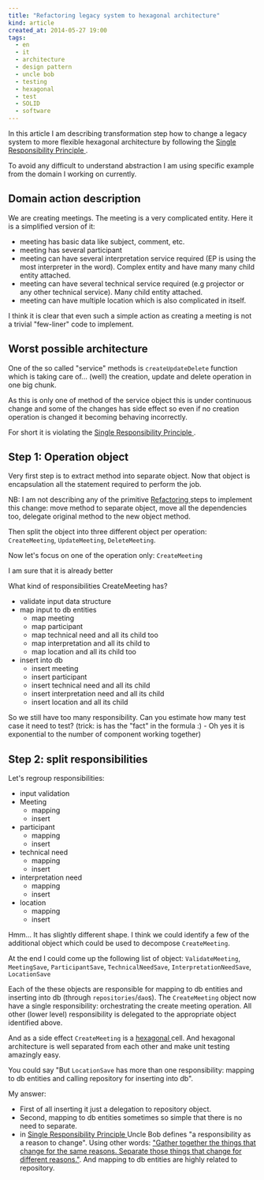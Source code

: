 ```yaml
---
title: "Refactoring legacy system to hexagonal architecture"
kind: article
created_at: 2014-05-27 19:00
tags:
  - en
  - it
  - architecture
  - design pattern
  - uncle bob
  - testing
  - hexagonal
  - test
  - SOLID
  - software
---
```


In this article I am describing transformation step how to change a legacy system to more flexible hexagonal architecture by following the [Single Responsibility Principle ](http://en.wikipedia.org/wiki/Single_responsibility_principle).

To avoid any difficult to understand abstraction I am using specific example from the domain I working on currently.

## Domain action description

We are creating meetings. The meeting is a very complicated entity. Here it is a simplified version of it:

- meeting has basic data like subject, comment, etc.
- meeting has several participant
- meeting can have several interpretation service required (EP is using the most interpreter in the word). Complex entity and have many many child entity attached.
- meeting can have several technical service required (e.g projector or any other technical service). Many child entity attached.
- meeting can have multiple location which is also complicated in itself.

I think it is clear that even such a simple action as creating a meeting is not a trivial "few-liner" code to implement.



Worst possible architecture
----------------------------

One of the so called "service" methods is `createUpdateDelete` function which is taking care of... (well) the creation, update and delete operation in one big chunk. 

As this is only one of method of the service object this is under continuous change and some of the changes has side effect so even if no creation operation is changed it becoming behaving incorrectly.

For short it is violating the [Single Responsibility Principle ](http://en.wikipedia.org/wiki/Single_responsibility_principle).

Step 1: Operation object
--------------------------

Very first step is to extract method into separate object. Now that object is encapsulation all the statement required to perform the job.

NB: I am not describing any of the primitive [Refactoring ](http://en.wikipedia.org/wiki/Refactoring) steps to implement this change: move method to separate object, move all the dependencies too, delegate original method to the new object method.

Then split the object into three different object per operation: `CreateMeeting`, `UpdateMeeting`, `DeleteMeeting`.

Now let's focus on one of the operation only: `CreateMeeting`

I am sure that it is already better 

What kind of responsibilities CreateMeeting has?

- validate input data structure
- map input to db entities
  - map meeting
  - map participant
  - map technical need and all its child too
  - map interpretation and all its child to
  - map location and all its child too
- insert into db
  - insert meeting
  - insert participant
  - insert technical need and all its child
  - insert interpretation need and all its child
  - insert location and all its child

So we still have too many responsibility.  Can you estimate how many test case it need to test? (trick: is has the "fact" in the formula :) - Oh yes it is exponential to the number of component working together)

Step 2: split responsibilities
-----------------------------

Let's regroup responsibilities:

- input validation
- Meeting
  - mapping
  - insert
- participant
  - mapping
  - insert
- technical need
  - mapping
  - insert
- interpretation need
  - mapping
  - insert
- location
  - mapping
  - insert

Hmm... It has slightly different shape. I think we could identify a few of the additional object which could be used to decompose `CreateMeeting`.

At the end I could come up the following list of object: `ValidateMeeting`, `MeetingSave`, `ParticipantSave`, `TechnicalNeedSave`, `InterpretationNeedSave`, `LocationSave`

Each of the these objects are responsible for mapping to db entities and inserting into db (through `repositories`/`dao`s).
The `CreateMeeting` object now have a single responsibility: orchestrating the create meeting operation. All other (lower level) responsibility is delegated to the appropriate object identified above.

And as a side effect `CreateMeeting` is a [hexagonal ](http://alistair.cockburn.us/Hexagonal+architecture) cell. And hexagonal architecture is well separated from each other and make unit testing amazingly easy.

You could say "But `LocationSave` has more than one responsibility: mapping to db entities and calling repository for inserting into db".  

My answer:

- First of all inserting it just a delegation to repository object. 
- Second, mapping to db entities sometimes so simple that there is no need to separate.
- in [Single Responsibility Principle ](http://en.wikipedia.org/wiki/Single_responsibility_principle) Uncle Bob defines "a responsibility as a reason to change". Using other words: ["Gather together the things that change for the same reasons. Separate those things that change for different reasons."](http://blog.8thlight.com/uncle-bob/2014/05/08/SingleReponsibilityPrinciple.html). And mapping to db entities are highly related to repository.

